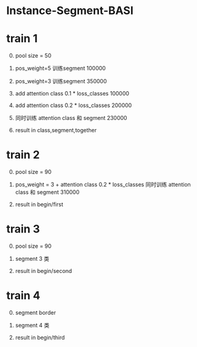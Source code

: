 # Instance-Segment-BASI


# train 1

0. pool size = 50

1. pos_weight=5 训练segment 100000

2. pos_weight=3 训练segment 350000

3. add attention class 0.1 * loss_classes 100000

4. add attention class 0.2 * loss_classes 200000

5. 同时训练 attention class 和 segment 230000

6. result in class,segment,together


# train 2

0. pool size = 90

1. pos_weight = 3 + attention class 0.2 * loss_classes 同时训练 attention class 和 segment 310000

2. result in begin/first


# train 3

0. pool size = 90

1. segment 3 类

2. result in begin/second


# train 4

0. segment border

1. segment 4 类

2. result in begin/third


